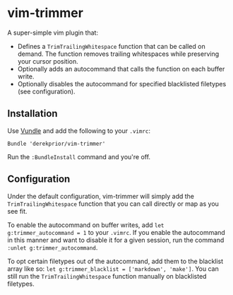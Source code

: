 # vim-trimmer

A super-simple vim plugin that:
* Defines a `TrimTrailingWhitespace` function that can be called on demand. The
  function removes trailing whitespaces while preserving your cursor position.
* Optionally adds an autocommand that calls the function on each buffer write.
* Optionally disables the autocommand for specified blacklisted filetypes (see
  configuration).

## Installation

Use [Vundle][v] and add the following to your `.vimrc`:

```
Bundle 'derekprior/vim-trimmer'
```

Run the `:BundleInstall` command and you're off.

## Configuration

Under the default configuration, vim-trimmer will simply add the
`TrimTrailingWhitespace` function that you can call directly or map as you see
fit.

To enable the autocommand on buffer writes, add `let g:trimmer_autocommand = 1`
to your `.vimrc`. If you enable the autocommand in this manner and want to
disable it for a given session, run the command `:unlet g:trimmer_autocommand`.

To opt certain filetypes out of the autocommand, add them to the blacklist
array like so: `let g:trimmer_blacklist = ['markdown', 'make']`. You can still
run the `TrimTrailingWhitespace` function manually on blacklisted filetypes.

[v]:https://github.com/gmarik/vundle
